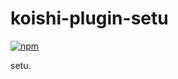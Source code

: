 # koishi-plugin-setu

[![npm](https://img.shields.io/npm/v/koishi-plugin-setu?style=flat-square)](https://www.npmjs.com/package/koishi-plugin-setu)

setu.
